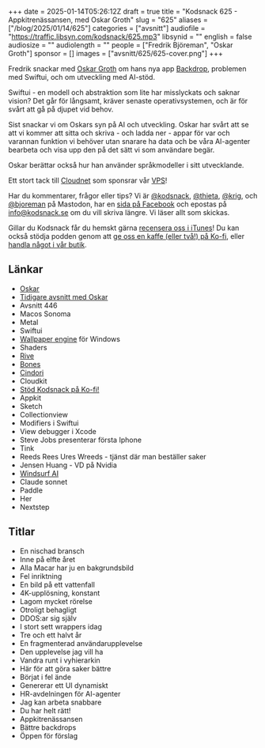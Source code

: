 +++
date = 2025-01-14T05:26:12Z
draft = true
title = "Kodsnack 625 - Appkitrenässansen, med Oskar Groth"
slug = "625"
aliases = ["/blog/2025/01/14/625"]
categories = ["avsnitt"]
audiofile = "https://traffic.libsyn.com/kodsnack/625.mp3"
libsynid = ""
english = false
audiosize = ""
audiolength = ""
people = ["Fredrik Björeman", "Oskar Groth"]
sponsor = []
images = ["avsnitt/625/625-cover.png"]
+++

Fredrik snackar med [Oskar Groth](https://mastodon.social/@oskargroth) om hans nya app [Backdrop](https://cindori.com/backdrop), problemen med Swiftui, och om utveckling med AI-stöd.

Swiftui - en modell och abstraktion som lite har misslyckats och saknar vision? Det går för långsamt, kräver senaste operativsystemen, och är för svårt att gå på djupet vid behov.

Sist snackar vi om Oskars syn på AI och utveckling. Oskar har svårt att se att vi kommer att sitta och skriva - och ladda ner - appar för var och varannan funktion vi behöver utan snarare ha data och be våra AI-agenter bearbeta och visa upp den på det sätt vi som användare begär.

Oskar berättar också hur han använder språkmodeller i sitt utvecklande.

Ett stort tack till [Cloudnet](https://www.cloudnet.se) som sponsrar vår [VPS](https://en.wikipedia.org/wiki/Virtual_private_server)!

Har du kommentarer, frågor eller tips? Vi är [@kodsnack](https://social.podsnack.se/@kodsnack), [@thieta](https://6510.nu/@thieta), [@krig](https://6510.nu/@krig), och [@bjoreman](https://toot.cafe/@bjoreman) på Mastodon, har en [sida på Facebook](https://www.facebook.com/) och epostas på [info@kodsnack.se](mailto:info@kodsnack.se) om du vill skriva längre. Vi läser allt som skickas.

Gillar du Kodsnack får du hemskt gärna [recensera oss i iTunes](https://itunes.apple.com/se/podcast/kodsnack/id561631498?l=en)! Du kan också stödja podden genom att <a href="https://ko-fi.com/kodsnack" rel="payment">ge oss en kaffe (eller två!) på Ko-fi</a>, eller [handla något i vår butik](https://shop.spreadshirt.se/kodsnack/).

## Länkar
* [Oskar](https://mastodon.social/@oskargroth)
* [Tidigare avsnitt med Oskar](https://kodsnack.se/people/oskar-groth/)
* Avsnitt 446
* Macos Sonoma
* Metal
* Swiftui
* [Wallpaper engine](https://www.wallpaperengine.io/en) för Windows
* Shaders
* [Rive](https://rive.app/)
* [Bones](https://rive.app/community/doc/bones/docYyQwxrgI5)
* [Cindori](https://cindori.com/)
* Cloudkit
* [Stöd Kodsnack på Ko-fi!](https://ko-fi.com/kodsnack)
* Appkit
* Sketch
* Collectionview
* Modifiers i Swiftui
* View debugger i Xcode
* Steve Jobs presenterar första Iphone
* Tink
* Reeds Rees Ures Wreeds - tjänst där man beställer saker
* Jensen Huang - VD på Nvidia
* [Windsurf AI](https://windsurfai.org/)
* Claude sonnet
* Paddle
* Her
* Nextstep

## Titlar
* En nischad bransch
* Inne på elfte året
* Alla Macar har ju en bakgrundsbild
* Fel inriktning
* En bild på ett vattenfall
* 4K-upplösning, konstant
* Lagom mycket rörelse
* Otroligt behagligt
* DDOS:ar sig själv
* I stort sett wrappers idag
* Tre och ett halvt år
* En fragmenterad användarupplevelse
* Den upplevelse jag vill ha
* Vandra runt i vyhierarkin
* Här för att göra saker bättre
* Börjat i fel ände
* Genererar ett UI dynamiskt
* HR-avdelningen för AI-agenter
* Jag kan arbeta snabbare
* Du har helt rätt!
* Appkitrenässansen
* Bättre backdrops
* Öppen för förslag